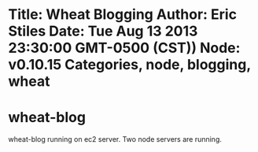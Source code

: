 Title: Wheat Blogging
Author: Eric Stiles
Date: Tue Aug 13 2013 23:30:00 GMT-0500 (CST))
Node: v0.10.15
Categories, node, blogging, wheat
=======
wheat-blog
==========

wheat-blog running on ec2 server.  Two node servers are running.


